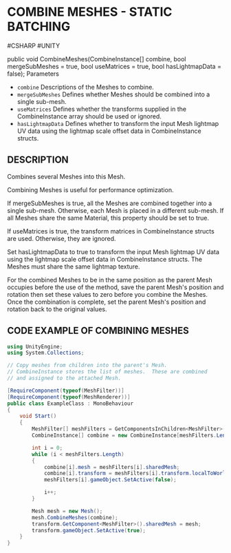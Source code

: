 # COMBINE MESHES - STATIC BATCHING
#CSHARP #UNITY

public void CombineMeshes(CombineInstance[] combine, bool mergeSubMeshes = true, bool useMatrices = true, bool hasLightmapData = false);
Parameters

*   `combine`	Descriptions of the Meshes to combine.
*   `mergeSubMeshes`	Defines whether Meshes should be combined into a single sub-mesh.
*   `useMatrices`	Defines whether the transforms supplied in the CombineInstance array should be used or ignored.
*   `hasLightmapData`	Defines whether to transform the input Mesh lightmap UV data using the lightmap scale offset data in CombineInstance structs.

## DESCRIPTION 

Combines several Meshes into this Mesh.

Combining Meshes is useful for performance optimization.

If mergeSubMeshes is true, all the Meshes are combined together into a single sub-mesh. Otherwise, each Mesh is placed in a different sub-mesh. If all Meshes share the same Material, this property should be set to true.

If useMatrices is true, the transform matrices in CombineInstance structs are used. Otherwise, they are ignored.

Set hasLightmapData to true to transform the input Mesh lightmap UV data using the lightmap scale offset data in CombineInstance structs. The Meshes must share the same lightmap texture.

For the combined Meshes to be in the same position as the parent Mesh occupies before the use of the method, save the parent Mesh's position and rotation then set these values to zero before you combine the Meshes. Once the combination is complete, set the parent Mesh's position and rotation back to the original values.


## CODE EXAMPLE OF COMBINING MESHES 

```csharp
using UnityEngine;
using System.Collections;

// Copy meshes from children into the parent's Mesh.
// CombineInstance stores the list of meshes.  These are combined
// and assigned to the attached Mesh.

[RequireComponent(typeof(MeshFilter))]
[RequireComponent(typeof(MeshRenderer))]
public class ExampleClass : MonoBehaviour
{
    void Start()
    {
        MeshFilter[] meshFilters = GetComponentsInChildren<MeshFilter>();
        CombineInstance[] combine = new CombineInstance[meshFilters.Length];

        int i = 0;
        while (i < meshFilters.Length)
        {
            combine[i].mesh = meshFilters[i].sharedMesh;
            combine[i].transform = meshFilters[i].transform.localToWorldMatrix;
            meshFilters[i].gameObject.SetActive(false);

            i++;
        }

        Mesh mesh = new Mesh();
        mesh.CombineMeshes(combine);
        transform.GetComponent<MeshFilter>().sharedMesh = mesh;
        transform.gameObject.SetActive(true);
    }
}
```